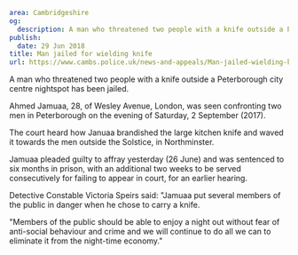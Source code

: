```yaml
area: Cambridgeshire
og:
  description: A man who threatened two people with a knife outside a Peterborough city centre nightspot has been jailed.
publish:
  date: 29 Jun 2018
title: Man jailed for wielding knife
url: https://www.cambs.police.uk/news-and-appeals/Man-jailed-wielding-knife
```

A man who threatened two people with a knife outside a Peterborough city centre nightspot has been jailed.

Ahmed Jamuaa, 28, of Wesley Avenue, London, was seen confronting two men in Peterborough on the evening of Saturday, 2 September (2017).

The court heard how Januaa brandished the large kitchen knife and waved it towards the men outside the Solstice, in Northminster.

Jamuaa pleaded guilty to affray yesterday (26 June) and was sentenced to six months in prison, with an additional two weeks to be served consecutively for failing to appear in court, for an earlier hearing.

Detective Constable Victoria Speirs said: "Jamuaa put several members of the public in danger when he chose to carry a knife.

"Members of the public should be able to enjoy a night out without fear of anti-social behaviour and crime and we will continue to do all we can to eliminate it from the night-time economy."
